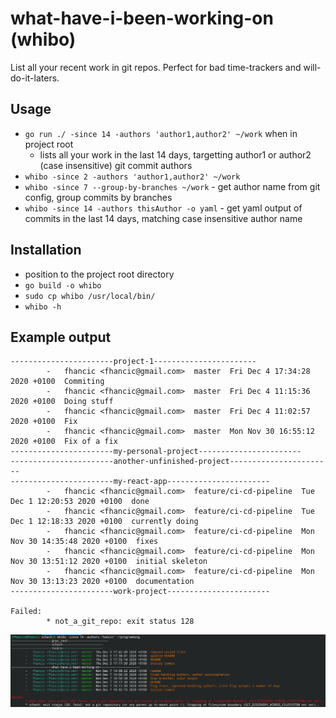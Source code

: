 # what-have-i-been-working-on (whibo)

List all your recent work in git repos. Perfect for bad time-trackers and will-do-it-laters.

## Usage

* `go run ./ -since 14 -authors 'author1,author2' ~/work` when in project root
    * lists all your work in the last 14 days, targetting author1 or author2 (case insensitive) git commit authors
* `whibo -since 2 -authors 'author1,author2' ~/work`
* `whibo -since 7 --group-by-branches ~/work` - get author name from git config, group commits by branches
* `whibo -since 14 -authors thisAuthor -o yaml` - get yaml output of commits in the last 14 days, matching case
  insensitive author name

## Installation

* position to the project root directory
* `go build -o whibo`
* `sudo cp whibo /usr/local/bin/`
* `whibo -h`

## Example output

```
-----------------------project-1-----------------------
        -   fhancic <fhancic@gmail.com>  master  Fri Dec 4 17:34:28 2020 +0100  Commiting
        -   fhancic <fhancic@gmail.com>  master  Fri Dec 4 11:15:36 2020 +0100  Doing stuff 
        -   fhancic <fhancic@gmail.com>  master  Fri Dec 4 11:02:57 2020 +0100  Fix 
        -   fhancic <fhancic@gmail.com>  master  Mon Nov 30 16:55:12 2020 +0100  Fix of a fix 
-----------------------my-personal-project-----------------------
-----------------------another-unfinished-project-----------------------
-----------------------my-react-app-----------------------
        -   fhancic <fhancic@gmail.com>  feature/ci-cd-pipeline  Tue Dec 1 12:20:53 2020 +0100  done 
        -   fhancic <fhancic@gmail.com>  feature/ci-cd-pipeline  Tue Dec 1 12:18:33 2020 +0100  currently doing
        -   fhancic <fhancic@gmail.com>  feature/ci-cd-pipeline  Mon Nov 30 14:35:48 2020 +0100  fixes
        -   fhancic <fhancic@gmail.com>  feature/ci-cd-pipeline  Mon Nov 30 13:51:12 2020 +0100  initial skeleton
        -   fhancic <fhancic@gmail.com>  feature/ci-cd-pipeline  Mon Nov 30 13:13:23 2020 +0100  documentation
-----------------------work-project-----------------------
 
Failed: 
        * not_a_git_repo: exit status 128
```

![img.png](assets/output_example.png)
